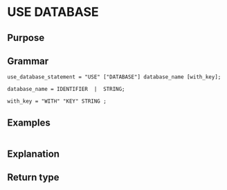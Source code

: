 # USE DATABASE

## Purpose

## Grammar

```
use_database_statement = "USE" ["DATABASE"] database_name [with_key]; 

database_name = IDENTIFIER  |  STRING; 

with_key = "WITH" "KEY" STRING ;

```

## Examples

```
```

## Explanation



## Return type



